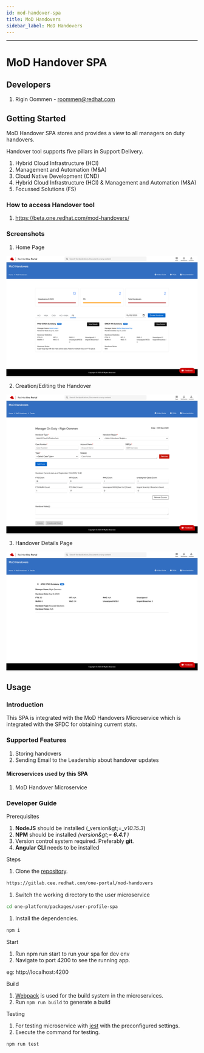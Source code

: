 ```yaml
---
id: mod-handover-spa
title: MoD Handovers
sidebar_label: MoD Handovers
---
```

* * *
# MoD Handover SPA

## Developers

1. Rigin Oommen - [roommen@redhat.com](mailto:roommen@redhat.com)

## Getting Started

MoD Handover SPA stores and provides a view to all managers on duty handovers.

Handover tool supports five pillars in Support Delivery.

1. Hybrid Cloud Infrastructure (HCI)
2. Management and Automation (M&amp;A)
3. Cloud Native Development (CND)
4. Hybrid Cloud Infrastructure (HCI) &amp; Management and Automation (M&amp;A)
5. Focussed Solutions (FS)

### How to access Handover tool
1. https://beta.one.redhat.com/mod-handovers/

### Screenshots
1. Home Page

![img](./home.png)

2. Creation/Editing the Handover

![img](./create-edit.png)

3. Handover Details Page

![img](./details.png)


## Usage

### Introduction

This SPA is integrated with the MoD Handovers Microservice which is integrated with the SFDC for obtaining current stats.

### Supported Features

1. Storing handovers
2. Sending Email to the Leadership about handover updates

#### Microservices used by this SPA

1. MoD Handover Microservice

### Developer Guide

Prerequisites

1. **NodeJS** should be installed (_version\&gt;=__v10.15.3_)
2. **NPM** should be installed _(version\&gt;= __6.4.1__ )_
3. Version control system required. Preferably **git**.
4. **Angular CLI** needs to be installed

Steps

1. Clone the [repository](https://gitlab.cee.redhat.com/one-portal/mod-handovers).
```sh
https://gitlab.cee.redhat.com/one-portal/mod-handovers
```

1. Switch the working directory to the user microservice
```sh
cd one-platform/packages/user-profile-spa
```
1. Install the dependencies.
```sh
npm i
```
Start

1. Run npm run start to run your spa for dev env
2. Navigate to port 4200 to see the running app.

eg: http://localhost:4200

Build

1. [Webpack](https://webpack.js.org/) is used for the build system in the microservices.
2. Run ```npm run build``` to generate a build

Testing

1. For testing microservice with [jest](https://jestjs.io/) with the preconfigured settings.
2. Execute the command for testing.
```sh
npm run test
```
